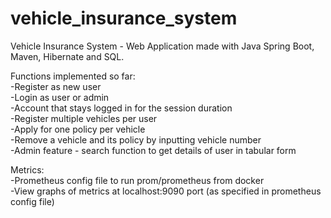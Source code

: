 # vehicle_insurance_system
Vehicle Insurance System - Web Application made with Java Spring Boot, Maven, Hibernate and SQL. 

Functions implemented so far: <br>
-Register as new user<br>
-Login as user or admin <br>
-Account that stays logged in for the session duration <br>
-Register multiple vehicles per user <br>
-Apply for one policy per vehicle <br>
-Remove a vehicle and its policy by inputting vehicle number <br>
-Admin feature - search function to get details of user in tabular form <br>

Metrics: <br>
-Prometheus config file to run prom/prometheus from docker <br>
-View graphs of metrics at localhost:9090 port (as specified in prometheus config file) <br>
